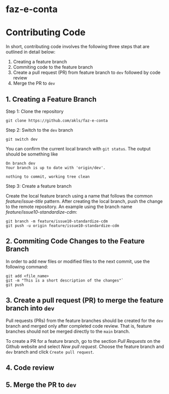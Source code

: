 # faz-e-conta



# Contributing Code

In short, contributing code involves the following three steps that are outlined in detail below:

1. Creating a feature branch
2. Commiting code to the feature branch
3. Create a pull request (PR) from feature branch to `dev` followed by code review
5. Merge the PR to `dev`

## 1. Creating a Feature Branch

Step 1: Clone the repository

`git clone https://github.com/akls/faz-e-conta`

Step 2: Switch to the `dev` branch

`git switch dev`

You can confirm the current local branch with `git status`. The output should be something like

```
On branch dev
Your branch is up to date with 'origin/dev'.

nothing to commit, working tree clean
```

Step 3: Create a feature branch

Create the local feature branch using a name that follows the common _feature/issue-title_ pattern. After creating the local branch, push the change to the remote repository. An example using the branch name _feature/issue10-standardize-cdm_:

```
git branch -m feature/issue10-standardize-cdm
git push -u origin feature/issue10-standardize-cdm
```

## 2. Commiting Code Changes to the Feature Branch

In order to add new files or modified files to the next commit, use the following command:

```
git add <file_name>
git -m "This is a short description of the changes"`
git push
```

## 3. Create a pull request (PR) to merge the feature branch into `dev`

Pull requests (PRs) from the feature branches should be created for the `dev` branch and merged only after completed code review. That is, feature branches should not be merged directly to the `main` branch.

To create a PR for a feature branch, go to the section _Pull Requests_ on the Github website and select _New pull request_. Choose the feature branch and `dev` branch and click `Create pull request`.

## 4. Code review

## 5. Merge the PR to `dev`